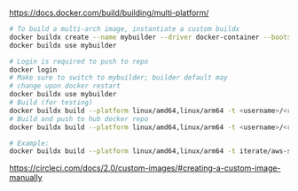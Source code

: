 https://docs.docker.com/build/building/multi-platform/

```bash
# To build a multi-arch image, instantiate a custom buildx
docker buildx create --name mybuilder --driver docker-container --bootstrap
docker buildx use mybuilder

# Login is required to push to repo
docker login
# Make sure to switch to mybuilder; builder default may
# change upon docker restart
docker buildx use mybuilder
# Build (for testing)
docker buildx build --platform linux/amd64,linux/arm64 -t <username>/<repository> .
# Build and push to hub docker repo
docker buildx build --platform linux/amd64,linux/arm64 -t <username>/<repository> --push .

# Example:
docker buildx build --platform linux/amd64,linux/arm64 -t iterate/aws-sam-python39 --push .
```

https://circleci.com/docs/2.0/custom-images/#creating-a-custom-image-manually
